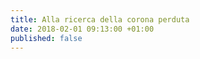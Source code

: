 ```yaml
---
title: Alla ricerca della corona perduta
date: 2018-02-01 09:13:00 +01:00
published: false
---
```


